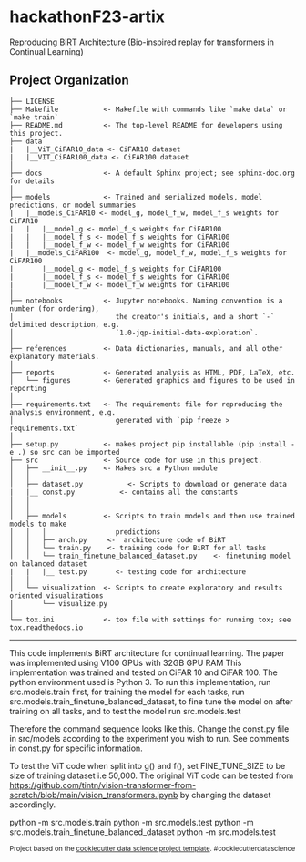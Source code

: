 hackathonF23-artix
==============================

Reproducing BiRT Architecture (Bio-inspired replay for transformers in Continual Learning)

Project Organization
------------

    ├── LICENSE
    ├── Makefile           <- Makefile with commands like `make data` or `make train`
    ├── README.md          <- The top-level README for developers using this project.
    ├── data
    |   |__ViT_CiFAR10_data <- CiFAR10 dataset
    |   |__VIT_CiFAR100_data <- CiFAR100 dataset
    │
    ├── docs               <- A default Sphinx project; see sphinx-doc.org for details
    │
    ├── models             <- Trained and serialized models, model predictions, or model summaries
    |   |__models_CiFAR10 <- model_g, model_f_w, model_f_s weights for CiFAR10
    |   |   |__model_g <- model_f_s weights for CiFAR100
    |   |   |__model_f_s <- model_f_s weights for CiFAR100
    |   |   |__model_f_w <- model_f_w weights for CiFAR100 
    |   |__models_CiFAR100  <- model_g, model_f_w, model_f_s weights for CiFAR100
    |       |__model_g <- model_f_s weights for CiFAR100
    |       |__model_f_s <- model_f_s weights for CiFAR100
    |       |__model_f_w <- model_f_w weights for CiFAR100 
    │
    ├── notebooks          <- Jupyter notebooks. Naming convention is a number (for ordering),
    │                         the creator's initials, and a short `-` delimited description, e.g.
    │                         `1.0-jqp-initial-data-exploration`.
    │
    ├── references         <- Data dictionaries, manuals, and all other explanatory materials.
    │
    ├── reports            <- Generated analysis as HTML, PDF, LaTeX, etc.
    │   └── figures        <- Generated graphics and figures to be used in reporting
    │
    ├── requirements.txt   <- The requirements file for reproducing the analysis environment, e.g.
    │                         generated with `pip freeze > requirements.txt`
    │
    ├── setup.py           <- makes project pip installable (pip install -e .) so src can be imported
    ├── src                <- Source code for use in this project.
    │   ├── __init__.py    <- Makes src a Python module
    │   │
    │   ├── dataset.py           <- Scripts to download or generate data
    |   |__ const.py           <- contains all the constants
    │   │
    │   │
    │   ├── models         <- Scripts to train models and then use trained models to make
    │   │   │                 predictions
    │   │   ├── arch.py     <-  architecture code of BiRT
    │   │   └── train.py    <- training code for BiRT for all tasks
    │   │   └── train_finetune_balanced_dataset.py    <- finetuning model on balanced dataset
    |   |   |__ test.py       <- testing code for architecture
    │   │
    │   └── visualization  <- Scripts to create exploratory and results oriented visualizations
    │       └── visualize.py
    │
    └── tox.ini            <- tox file with settings for running tox; see tox.readthedocs.io


--------

This code implements BiRT architecture for continual learning. 
The paper was implemented using V100 GPUs with 32GB GPU RAM This implementation was trained and tested on CiFAR 10 and CiFAR 100.
The python environment used is Python 3. 
To run this implementation, run src.models.train first, for training the model for each tasks, run src.models.train_finetune_balanced_dataset, to fine tune the model on after training on all tasks, and to test the model run src.models.test 

Therefore the command sequence looks like this. Change the const.py file in src/models according to the experiment you wish to run. See comments in const.py for specific information.

To test the ViT code when split into g() and f(), set FINE_TUNE_SIZE to be size of training dataset i.e 50,000. The original ViT code can be tested from https://github.com/tintn/vision-transformer-from-scratch/blob/main/vision_transformers.ipynb by changing the dataset accordingly.

python -m src.models.train
python -m src.models.test
python -m src.models.train_finetune_balanced_dataset
python -m src.models.test

<p><small>Project based on the <a target="_blank" href="https://drivendata.github.io/cookiecutter-data-science/">cookiecutter data science project template</a>. #cookiecutterdatascience</small></p>
